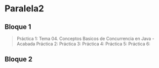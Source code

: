 # Paralela2

## Bloque 1

> Práctica 1: Tema 04. Conceptos Basicos de Concurrencia en Java - Acabada
> Práctica 2:
> Práctica 3:
> Práctica 4:
> Práctica 5:
> Práctica 6:



## Bloque 2
